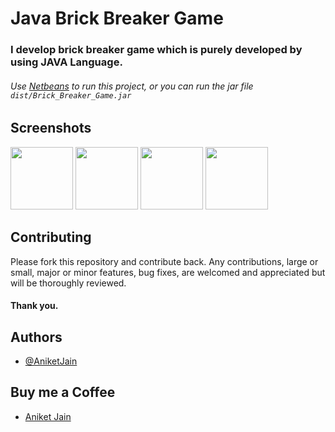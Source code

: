 # Java Brick Breaker Game
### I develop brick breaker game which is purely developed by using JAVA Language.

###### Use [Netbeans](https://netbeans.apache.org/) to run this project, or you can run the jar file `dist/Brick_Breaker_Game.jar`

## Screenshots

<p float="left">
	<img src="https://github.com/dev-aniketj/Brick-Breaker-Game/blob/master/SS/SS_1.png" width="100"/>
	<img src="https://github.com/dev-aniketj/Brick-Breaker-Game/blob/master/SS/SS_2.png" width="100"/>
	<img src="https://github.com/dev-aniketj/Brick-Breaker-Game/blob/master/SS/SS_3.png" width="100"/>
	<img src="https://github.com/dev-aniketj/Brick-Breaker-Game/blob/master/SS/SS_4.png" width="100"/>
</p>

## Contributing

Please fork this repository and contribute back. Any contributions, large or small, major or minor features, bug fixes, are welcomed and appreciated but will be thoroughly reviewed.
#### Thank you.

## Authors

- [@AniketJain](https://github.com/dev-aniketj/)

## Buy me a Coffee

- [Aniket Jain](https://www.buymeacoffee.com/aniketjain/)

